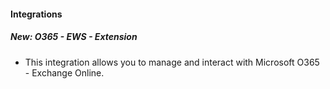 
#### Integrations
##### New: O365 - EWS - Extension
- This integration allows you to manage and interact with Microsoft O365 - Exchange Online.
